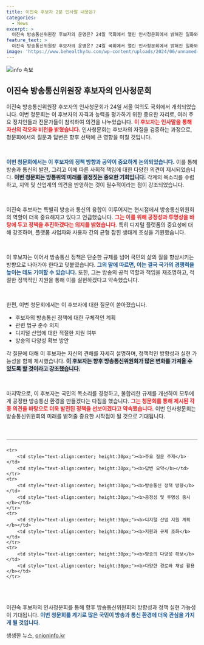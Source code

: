```yaml
---
title: 이진숙 후보자 2분 인사말 내용은?
categories:
  - News
excerpt: >
  이진숙 방송통신위원장 후보자의 운명은? 24일 국회에서 열린 인사청문회에서 밝혀진 일화와 논란을 통해 균형 잡힌 방송 정책의 미래를 엿보세요!
feature_text: >
  이진숙 방송통신위원장 후보자의 운명은? 24일 국회에서 열린 인사청문회에서 밝혀진 일화와 논란을 통해 균형 잡힌 방송 정책의 미래를 엿보세요!
image: 'https://www.behealthy4u.com/wp-content/uploads/2024/06/unnamed-file.png'
---
```


<p><img src="https://www.behealthy4u.com/wp-content/uploads/2024/06/unnamed-file.png" alt="info 속보" /></p>

<h2 data-ke-size="size26">이진숙 방송통신위원장 후보자의 인사청문회</h2>

<p data-ke-size="size16">이진숙 방송통신위원장 후보자의 인사청문회가 24일 서울 여의도 국회에서 개최되었습니다. 이번 청문회는 이 후보자의 자격과 능력을 평가하기 위한 중요한 자리로, 여러 주요 정치인들과 전문가들이 참석하여 의견을 나누었습니다. <b><span style="color: #ee2323;">이 후보자는 인사말을 통해 자신의 각오와 비전을 밝혔습니다.</span></b> 인사청문회는 후보자의 자질을 검증하는 과정으로, 청문회에서의 질문과 답변은 향후 선택에 큰 영향을 미칠 것입니다.</p>

<p data-ke-size="size16">&nbsp;</p>

<p><b><span style="color: #1a5490;">이번 청문회에서는 이 후보자의 정책 방향과 공약이 중요하게 논의되었습니다.</span></b> 이를 통해 방송과 통신의 발전, 그리고 이에 따른 사회적 책임에 대한 다양한 의견이 제시되었습니다. <b><span style="background-color: #21538527;">이번 청문회는 방통위의 미래를 결정짓는 중요한 기회입니다.</span></b> 각계의 목소리를 수렴하고, 지역 및 산업계의 의견을 반영하는 것이 필수적이라는 점이 강조되었습니다.</p>

<p data-ke-size="size16">&nbsp;</p>

<p>이진숙 후보자는 특별히 방송과 통신의 융합이 이루어지는 현시점에서 방송통신위원회의 역할이 더욱 중요해지고 있다고 언급했습니다. <b><span style="color: #ee2323;">그는 이를 위해 공정성과 투명성을 바탕에 두고 정책을 추진하겠다는 의지를 밝혔습니다.</span></b> 특히 디지털 플랫폼의 중요성에 대해 강조하며, 플랫폼 사업자와 사용자 간의 균형 잡힌 생태계 조성을 기원했습니다.</p>

<p data-ke-size="size16">&nbsp;</p>

<p>이 후보자는 이어서 방송통신 정책은 단순한 규제를 넘어 국민의 삶의 질을 향상시키는 방향으로 나아가야 한다고 덧붙였습니다. <b><span style="color: #1a5490;">그의 말에 따르면, 이는 결국 국가의 경쟁력을 높이는 데도 기여할 수 있습니다.</span></b> 또한, 그는 방송의 공적 역할과 책임을 재조명하고, 적절한 정책적인 지원을 통해 이를 실현하겠다고 약속했습니다.</p>

<p data-ke-size="size16">&nbsp;</p>

<p>한편, 이번 청문회에서는 이 후보자에 대한 질문이 쏟아졌습니다. <ul>
    <li>후보자의 방송통신 정책에 대한 구체적인 계획</li>
    <li>관련 법규 준수 의지</li>
    <li>디지털 산업에 대한 적절한 지원 여부</li>
    <li>방송의 다양성 확보 방안</li></p>

</ul> 각 질문에 대해 이 후보자는 자신의 견해를 자세히 설명하며, 정책적인 방향성과 실현 가능성을 함께 제시했습니다. <b><span style="background-color: #21538527;">이 후보자는 향후 방송통신위원회가 많은 변화를 가져올 수 있도록 할 것이라고 강조했습니다.</span></b> 

<p data-ke-size="size16">&nbsp;</p>

마지막으로, 이 후보자는 국민의 목소리를 경청하고, 불합리한 규제를 개선하여 모두에게 공정한 방송통신 환경을 만들겠다는 다짐을 했습니다. <b><span style="color: #ee2323;">그는 청문회를 통해 제시된 각종 의견을 바탕으로 더욱 발전된 정책을 선보이겠다고 약속했습니다.</span></b> 이번 인사청문회는 방송통신위원회의 미래를 밝혀줄 중요한 시작점이 될 것으로 기대됩니다.

<p data-ke-size="size16">&nbsp;</p>

<hr style="height:2px; border:none; background-color:#ccc; margin: 20px 0;">

<table style="width:100%; text-align:center; border-collapse:collapse;">

<pre><code>&lt;tr&gt;
    &lt;td style="text-align:center; height:30px;"&gt;&lt;b&gt;주요 질문 주제&lt;/b&gt;&lt;/td&gt;
    &lt;td style="text-align:center; height:30px;"&gt;&lt;b&gt;답변 요약&lt;/b&gt;&lt;/td&gt;
&lt;/tr&gt;
&lt;tr&gt;
    &lt;td style="text-align:center; height:30px;"&gt;&lt;b&gt;방송통신 정책 방향&lt;/b&gt;&lt;/td&gt;
    &lt;td style="text-align:center; height:30px;"&gt;&lt;b&gt;공정성 및 투명성 중시&lt;/b&gt;&lt;/td&gt;
&lt;/tr&gt;
&lt;tr&gt;
    &lt;td style="text-align:center; height:30px;"&gt;&lt;b&gt;디지털 산업 지원 계획&lt;/b&gt;&lt;/td&gt;
    &lt;td style="text-align:center; height:30px;"&gt;&lt;b&gt;지원과 규제 조화&lt;/b&gt;&lt;/td&gt;
&lt;/tr&gt;
&lt;tr&gt;
    &lt;td style="text-align:center; height:30px;"&gt;&lt;b&gt;방송의 다양성 확보&lt;/b&gt;&lt;/td&gt;
    &lt;td style="text-align:center; height:30px;"&gt;&lt;b&gt;다양한 경로와 채널 활용&lt;/b&gt;&lt;/td&gt;
&lt;/tr&gt;
</code></pre>

<p></table></p>

<p data-ke-size="size16">&nbsp;</p> 

<p>이진숙 후보자의 인사청문회를 통해 향후 방송통신위원회의 방향성과 정책 실현 가능성이 기대됩니다. <b><span style="color: #1a5490;">이번 청문회를 계기로 많은 국민이 방송과 통신 환경에 더욱 관심을 가지게 될 것입니다.</span></b></p>
생생한 뉴스, <a href="https://onioninfo.kr" rel="dofollow">onioninfo.kr</a>


